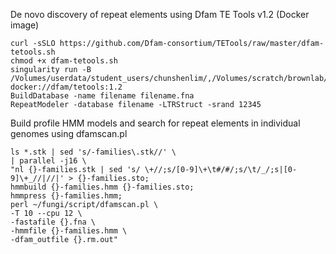 De novo discovery of repeat elements using Dfam TE Tools v1.2 (Docker image)
```
curl -sSLO https://github.com/Dfam-consortium/TETools/raw/master/dfam-tetools.sh
chmod +x dfam-tetools.sh
singularity run -B /Volumes/userdata/student_users/chunshenlim/,/Volumes/scratch/brownlab/cslim/fungi/ref/ensembl/FFP/annotations/ docker://dfam/tetools:1.2
BuildDatabase -name filename filename.fna
RepeatModeler -database filename -LTRStruct -srand 12345
```

Build profile HMM models and search for repeat elements in individual genomes using dfamscan.pl
```
ls *.stk | sed 's/-families\.stk//' \
| parallel -j16 \
"nl {}-families.stk | sed 's/ \+//;s/[0-9]\+\t#/#/;s/\t/_/;s|[0-9]\+_//|//|' > {}-families.sto;
hmmbuild {}-families.hmm {}-families.sto;
hmmpress {}-families.hmm;
perl ~/fungi/script/dfamscan.pl \
-T 10 --cpu 12 \
-fastafile {}.fna \
-hmmfile {}-families.hmm \
-dfam_outfile {}.rm.out"
```
